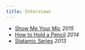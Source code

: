 ```yaml
---
title: Interviews
---
```

- [Show Me Your Mic](http://goodstuff.fm/smym/66) _2015_
- [How to Hold a Pencil](http://www.howtoholdapencil.com/episodes/013/) _2014_
- [Statamic Series](http://www.qdigitalstudio.com/library/statamic-series-alex-carpenter) _2013_

